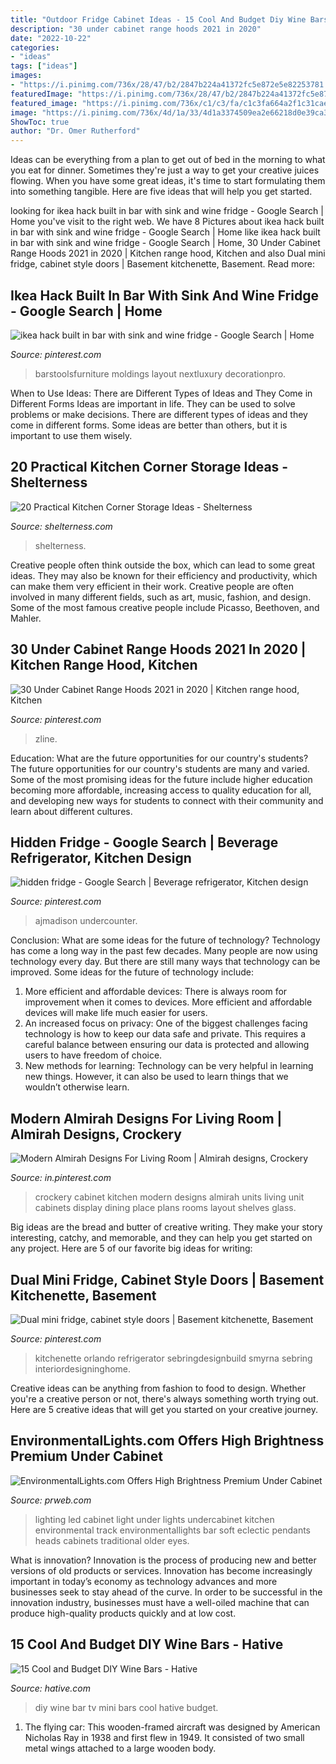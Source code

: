 ```yaml
---
title: "Outdoor Fridge Cabinet Ideas - 15 Cool And Budget Diy Wine Bars"
description: "30 under cabinet range hoods 2021 in 2020"
date: "2022-10-22"
categories:
- "ideas"
tags: ["ideas"]
images:
- "https://i.pinimg.com/736x/28/47/b2/2847b224a41372fc5e872e5e82253781.jpg"
featuredImage: "https://i.pinimg.com/736x/28/47/b2/2847b224a41372fc5e872e5e82253781.jpg"
featured_image: "https://i.pinimg.com/736x/c1/c3/fa/c1c3fa664a2f1c31caef4dc820eeb438.jpg"
image: "https://i.pinimg.com/736x/4d/1a/33/4d1a3374509ea2e66218d0e39ca39689.jpg"
ShowToc: true
author: "Dr. Omer Rutherford"
---
```



Ideas can be everything from a plan to get out of bed in the morning to what you eat for dinner. Sometimes they're just a way to get your creative juices flowing. When you have some great ideas, it's time to start formulating them into something tangible. Here are five ideas that will help you get started.

	

		
looking for ikea hack built in bar with sink and wine fridge - Google Search | Home you've visit to the right web. We have 8 Pictures about ikea hack built in bar with sink and wine fridge - Google Search | Home like ikea hack built in bar with sink and wine fridge - Google Search | Home, 30 Under Cabinet Range Hoods 2021 in 2020 | Kitchen range hood, Kitchen and also Dual mini fridge, cabinet style doors | Basement kitchenette, Basement. Read more:
		
    
## Ikea Hack Built In Bar With Sink And Wine Fridge - Google Search | Home

<img loading=lazy src="https://i.pinimg.com/736x/4d/1a/33/4d1a3374509ea2e66218d0e39ca39689.jpg" onerror="this.onerror=null;this.src='https://tse4.mm.bing.net/th?id=OIP.zcsySQRp_iQvdR1lELsWIAHaK5&amp;pid=15.1';" alt="ikea hack built in bar with sink and wine fridge - Google Search | Home">

_Source: pinterest.com_

>barstoolsfurniture moldings layout nextluxury decorationpro. 

	

When to Use Ideas: There are Different Types of Ideas and They Come in Different Forms
Ideas are important in life. They can be used to solve problems or make decisions. There are different types of ideas and they come in different forms. Some ideas are better than others, but it is important to use them wisely.

    
## 20 Practical Kitchen Corner Storage Ideas - Shelterness

<img loading=lazy src="https://i.shelterness.com/2016/12/13-narrow-corner-cabinet-with-drawers.jpg" onerror="this.onerror=null;this.src='https://tse3.mm.bing.net/th?id=OIP.kK8Pvj0hluOw2xZfAJVl_gHaLG&amp;pid=15.1';" alt="20 Practical Kitchen Corner Storage Ideas - Shelterness">

_Source: shelterness.com_

>shelterness. 

	

Creative people often think outside the box, which can lead to some great ideas. They may also be known for their efficiency and productivity, which can make them very efficient in their work. Creative people are often involved in many different fields, such as art, music, fashion, and design. Some of the most famous creative people include Picasso, Beethoven, and Mahler.

    
## 30 Under Cabinet Range Hoods 2021 In 2020 | Kitchen Range Hood, Kitchen

<img loading=lazy src="https://i.pinimg.com/736x/28/47/b2/2847b224a41372fc5e872e5e82253781.jpg" onerror="this.onerror=null;this.src='https://tse3.mm.bing.net/th?id=OIP.0FtuSBk-ZEz1KxI48MlkDAHaJ3&amp;pid=15.1';" alt="30 Under Cabinet Range Hoods 2021 in 2020 | Kitchen range hood, Kitchen">

_Source: pinterest.com_

>zline. 

	

Education: What are the future opportunities for our country's students?
The future opportunities for our country's students are many and varied. Some of the most promising ideas for the future include higher education becoming more affordable, increasing access to quality education for all, and developing new ways for students to connect with their community and learn about different cultures.

    
## Hidden Fridge - Google Search | Beverage Refrigerator, Kitchen Design

<img loading=lazy src="https://i.pinimg.com/736x/f6/c8/2c/f6c82cb210a611c51414d2bb4b840daa.jpg" onerror="this.onerror=null;this.src='https://tse1.mm.bing.net/th?id=OIP.3ZSyos1tUeKdhtfiF2SjyAHaJ5&amp;pid=15.1';" alt="hidden fridge - Google Search | Beverage refrigerator, Kitchen design">

_Source: pinterest.com_

>ajmadison undercounter. 

	

Conclusion: What are some ideas for the future of technology?
Technology has come a long way in the past few decades. Many people are now using technology every day. But there are still many ways that technology can be improved. Some ideas for the future of technology include: 
1) More efficient and affordable devices: There is always room for improvement when it comes to devices. More efficient and affordable devices will make life much easier for users. 
2) An increased focus on privacy: One of the biggest challenges facing technology is how to keep our data safe and private. This requires a careful balance between ensuring our data is protected and allowing users to have freedom of choice. 
3) New methods for learning: Technology can be very helpful in learning new things. However, it can also be used to learn things that we wouldn’t otherwise learn.

    
## Modern Almirah Designs For Living Room | Almirah Designs, Crockery

<img loading=lazy src="https://i.pinimg.com/736x/c1/c3/fa/c1c3fa664a2f1c31caef4dc820eeb438.jpg" onerror="this.onerror=null;this.src='https://tse1.mm.bing.net/th?id=OIP.dxCDgL6ciqYDfSAAN-KlfAHaJ4&amp;pid=15.1';" alt="Modern Almirah Designs For Living Room | Almirah designs, Crockery">

_Source: in.pinterest.com_

>crockery cabinet kitchen modern designs almirah units living unit cabinets display dining place plans rooms layout shelves glass. 

	

Big ideas are the bread and butter of creative writing. They make your story interesting, catchy, and memorable, and they can help you get started on any project. Here are 5 of our favorite big ideas for writing:

    
## Dual Mini Fridge, Cabinet Style Doors | Basement Kitchenette, Basement

<img loading=lazy src="https://i.pinimg.com/736x/5c/28/18/5c28185a115c6af4a056fc20e77bbb46.jpg" onerror="this.onerror=null;this.src='https://tse2.mm.bing.net/th?id=OIP.oErdx6bXkkmGAYLdLlCSCQHaKk&amp;pid=15.1';" alt="Dual mini fridge, cabinet style doors | Basement kitchenette, Basement">

_Source: pinterest.com_

>kitchenette orlando refrigerator sebringdesignbuild smyrna sebring interiordesigninghome. 

	

Creative ideas can be anything from fashion to food to design. Whether you're a creative person or not, there's always something worth trying out. Here are 5 creative ideas that will get you started on your creative journey.

    
## EnvironmentalLights.com Offers High Brightness Premium Under Cabinet

<img loading=lazy src="http://ww1.prweb.com/prfiles/2012/05/02/9471001/hbsw12_1.jpg" onerror="this.onerror=null;this.src='https://tse2.mm.bing.net/th?id=OIP._5au2LHwg99zwohth7dXnAHaHa&amp;pid=15.1';" alt="EnvironmentalLights.com Offers High Brightness Premium Under Cabinet">

_Source: prweb.com_

>lighting led cabinet light under lights undercabinet kitchen environmental track environmentallights bar soft eclectic pendants heads cabinets traditional older eyes. 

	

What is innovation?
Innovation is the process of producing new and better versions of old products or services. Innovation has become increasingly important in today’s economy as technology advances and more businesses seek to stay ahead of the curve. In order to be successful in the innovation industry, businesses must have a well-oiled machine that can produce high-quality products quickly and at low cost.

    
## 15 Cool And Budget DIY Wine Bars - Hative

<img loading=lazy src="https://hative.com/wp-content/uploads/2015/05/diy-wine-bars/13-diy-wine-bars.jpg" onerror="this.onerror=null;this.src='https://tse4.mm.bing.net/th?id=OIP.6JKqMYsl9yvekFxztIbPoQHaLI&amp;pid=15.1';" alt="15 Cool and Budget DIY Wine Bars - Hative">

_Source: hative.com_

>diy wine bar tv mini bars cool hative budget. 

	

1. The flying car: This wooden-framed aircraft was designed by American Nicholas Ray in 1938 and first flew in 1949. It consisted of two small metal wings attached to a large wooden body.

